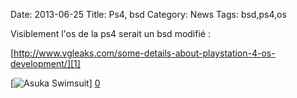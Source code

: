 Date: 2013-06-25
Title: Ps4, bsd
Category: News
Tags: bsd,ps4,os

[0]: https://raw.github.com/bussiere/RapidNews/gh-pages/static/images/bsdps4.jpg  "Grande Version"
[1]: http://www.vgleaks.com/some-details-about-playstation-4-os-development/

Visiblement l'os de la ps4 serait un bsd modifié :

[http://www.vgleaks.com/some-details-about-playstation-4-os-development/][1]

[![Asuka Swimsuit](https://raw.github.com/bussiere/RapidNews/gh-pages/static/images/bsdps4_thumb.jpg)] [0] 

